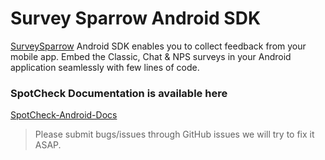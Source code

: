 # Survey Sparrow Android SDK

[SurveySparrow](https:://surveysparrow.com) Android SDK enables you to collect feedback from your mobile app. Embed the Classic, Chat & NPS surveys in your Android application seamlessly with few lines of code.

### SpotCheck Documentation is available here 

[SpotCheck-Android-Docs]([https:://surveysparrow.com](https://surveysparrow.gitbook.io/spotchecks/how-to-use-spotchecks/mobile-spotcheck/android))

> Please submit bugs/issues through GitHub issues we will try to fix it ASAP.
